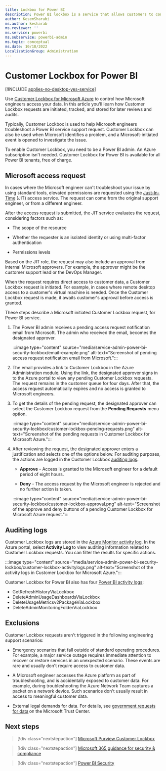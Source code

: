 ```yaml
---
title: Lockbox for Power BI
description: Power BI lockbox is a service that allows customers to control how Microsoft engineers access their data.
author: KesemSharabi
ms.author: kesharab
ms.reviewer: ''
ms.service: powerbi
ms.subservice: powerbi-admin
ms.topic: conceptual
ms.date: 10/18/2022
LocalizationGroup: Administration
---
```


# Customer Lockbox for Power BI

[!INCLUDE [applies-no-desktop-yes-service](../includes/applies-no-desktop-yes-service.md)]

Use [Customer Lockbox for Microsoft Azure](/azure/security/fundamentals/customer-lockbox-overview) to control how Microsoft engineers access your data. In this article you'll learn how Customer Lockbox requests are initiated, tracked, and stored for later reviews and audits.

Typically, Customer Lockbox is used to help Microsoft engineers troubleshoot a Power BI service support request. Customer Lockbox can also be used when Microsoft identifies a problem, and a Microsoft-initiated event is opened to investigate the issue.

To enable Customer Lockbox, you need to be a Power BI admin. An Azure subscription isn't needed. Customer Lockbox for Power BI is available for all Power BI tenants, free of charge.

## Microsoft access request

In cases where the Microsoft engineer can't troubleshoot your issue by using standard tools, elevated permissions are requested using the [Just-In-Time](/azure/azure-resource-manager/managed-applications/request-just-in-time-access) (JIT) access service. The request can come from the original support engineer, or from a different engineer.

After the access request is submitted, the JIT service evaluates the request, considering factors such as:

* The scope of the resource

* Whether the requester is an isolated identity or using multi-factor authentication

* Permissions levels

Based on the JIT role, the request may also include an approval from internal Microsoft approvers. For example, the approver might be the customer support lead or the DevOps Manager.

When the request requires direct access to customer data, a Customer Lockbox request is initiated. For example, in cases where remote desktop access to a customer's virtual machine is needed. Once the Customer Lockbox request is made, it awaits customer's approval before access is granted.

These steps describe a Microsoft initiated Customer Lockbox request, for Power BI service.

1. The Power BI admin receives a pending access request notification email from Microsoft. The admin who received the email, becomes the designated approver.

    :::image type="content" source="media/service-admin-power-bi-security-lockbox/email-example.png" alt-text="Screenshot of pending access request notification email from Microsoft.":::

2. The email provides a link to Customer Lockbox in the Azure Administration module. Using the link, the designated approver signs in to the Azure portal to view any pending Customer Lockbox requests. The request remains in the customer queue for four days. After that, the access request automatically expires and no access is granted to Microsoft engineers.

3. To get the details of the pending request, the designated approver can select the Customer Lockbox request from the **Pending Requests** menu option.

    :::image type="content" source="media/service-admin-power-bi-security-lockbox/customer-lockbox-pending-requests.png" alt-text="Screenshot of the pending requests in Customer Lockbox for Microsoft Azure.":::

4. After reviewing the request, the designated approver enters a justification and selects one of the options below. For auditing purposes, the actions are logged in the Customer Lockbox [auditing logs](#auditing-logs).

    * **Approve** - Access is granted to the Microsoft engineer for a default period of eight hours.

    * **Deny** - The access request by the Microsoft engineer is rejected and no further action is taken.

    :::image type="content" source="media/service-admin-power-bi-security-lockbox/customer-lockbox-approval.png" alt-text="Screenshot of the approve and deny buttons of a pending Customer Lockbox for Microsoft Azure request.":::

## Auditing logs

Customer Lockbox logs are stored in the [Azure Monitor activity log](/azure/azure-monitor/essentials/activity-log?tabs=powershell). In the Azure portal, select **Activity Log** to view auditing information related to Customer Lockbox requests. You can filter the results for specific actions.

:::image type="content" source="media/service-admin-power-bi-security-lockbox/customer-lockbox-activitylogs.png" alt-text="Screenshot of the activity logs in Customer Lockbox for Microsoft Azure.":::

Customer Lockbox for Power BI also has four [Power BI activity logs](./../admin/service-admin-auditing.md):
* GetRefreshHistoryViaLockbox
* DeleteAdminUsageDashboardsViaLockbox
* DeleteUsageMetricsv2PackageViaLockbox
* DeleteAdminMonitoringFolderViaLockbox

## Exclusions

Customer Lockbox requests aren't triggered in the following engineering support scenarios:

* Emergency scenarios that fall outside of standard operating procedures. For example, a major service outage requires immediate attention to recover or restore services in an unexpected scenario. These events are rare and usually don't require access to customer data.

* A Microsoft engineer accesses the Azure platform as part of troubleshooting, and is accidentally exposed to customer data. For example, during troubleshooting the Azure Network Team captures a packet on a network device. Such scenarios don't usually result in access to meaningful customer data.

* External legal demands for data. For details, see [government requests for data](https://www.microsoft.com/trust-center/?rtc=1) on the Microsoft Trust Center.

## Next steps

>[!div class="nextstepaction"]
>[Microsoft Purview Customer Lockbox](/compliance/customer-lockbox-requests)

>[!div class="nextstepaction"]
>[Microsoft 365 guidance for security & compliance](/office365/servicedescriptions/microsoft-365-service-descriptions/microsoft-365-tenantlevel-services-licensing-guidance/microsoft-365-security-compliance-licensing-guidance#microsoft-purview-customer-lockbox)

>[!div class="nextstepaction"]
>[Power BI Security](service-admin-power-bi-security.md)
